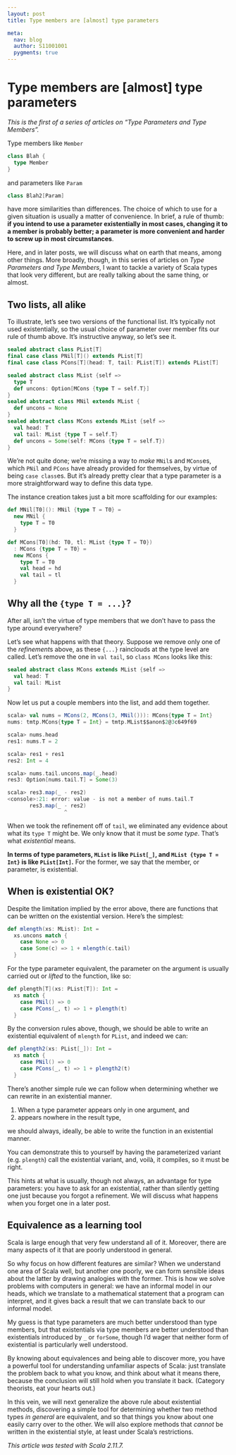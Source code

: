 ```yaml
---
layout: post
title: Type members are [almost] type parameters

meta:
  nav: blog
  author: S11001001
  pygments: true
---
```


Type members are [almost] type parameters
=========================================

*This is the first of a series of articles on “Type Parameters and Type
Members”.*

Type members like `Member`

```scala
class Blah {
  type Member
}
```

and parameters like `Param`

```scala
class Blah2[Param]
```

have more similarities than differences.  The choice of which to use
for a given situation is usually a matter of convenience.  In brief, a
rule of thumb: **if you intend to use a parameter existentially in
most cases, changing it to a member is probably better; a parameter is
more convenient and harder to screw up in most circumstances**.

Here, and in later posts, we will discuss what on earth that means,
among other things.  More broadly, though, in this series of articles
on *Type Parameters and Type Members*, I want to tackle a variety of
Scala types that look very different, but are really talking about the
same thing, or almost.

Two lists, all alike
--------------------

To illustrate, let’s see two versions of the functional list.  It’s
typically not used existentially, so the usual choice of parameter
over member fits our rule of thumb above.  It’s instructive anyway, so
let’s see it.

```scala
sealed abstract class PList[T]
final case class PNil[T]() extends PList[T]
final case class PCons[T](head: T, tail: PList[T]) extends PList[T]

sealed abstract class MList {self =>
  type T
  def uncons: Option[MCons {type T = self.T}]
}
sealed abstract class MNil extends MList {
  def uncons = None
}
sealed abstract class MCons extends MList {self =>
  val head: T
  val tail: MList {type T = self.T}
  def uncons = Some(self: MCons {type T = self.T})
}
```

We’re not quite done; we’re missing a way to *make* `MNil`s and
`MCons`es, which `PNil` and `PCons` have already provided for
themselves, by virtue of being `case class`es.  But it’s already
pretty clear that a type parameter is a more straightforward way to
define this data type.

The instance creation takes just a bit more scaffolding for our
examples:

```scala
def MNil[T0](): MNil {type T = T0} =
  new MNil {
    type T = T0
  }

def MCons[T0](hd: T0, tl: MList {type T = T0})
  : MCons {type T = T0} =
  new MCons {
    type T = T0
    val head = hd
    val tail = tl
  }
```

Why all the `{type T = ...}`?
-----------------------------

After all, isn’t the virtue of type members that we don’t have to pass
the type around everywhere?

Let’s see what happens with that theory.  Suppose we remove only one
of the *refinement*s above, as these `{...}` rainclouds at the type
level are called.  Let’s remove the one in `val tail`, so `class
MCons` looks like this:

```scala
sealed abstract class MCons extends MList {self =>
  val head: T
  val tail: MList
}
```

Now let us put a couple members into the list, and add them together.

```scala
scala> val nums = MCons(2, MCons(3, MNil())): MCons{type T = Int}
nums: tmtp.MCons{type T = Int} = tmtp.MList$$anon$2@3c649f69

scala> nums.head
res1: nums.T = 2

scala> res1 + res1
res2: Int = 4

scala> nums.tail.uncons.map(_.head)
res3: Option[nums.tail.T] = Some(3)

scala> res3.map(_ - res2)
<console>:21: error: value - is not a member of nums.tail.T
       res3.map(_ - res2)
                  ^
```

When we took the refinement off of `tail`, we eliminated any evidence
about what its `type T` might be.  We only know that it must be *some
type*.  That’s what *existential* means.

**In terms of type parameters, `MList` is like `PList[_]`, and `MList
{type T = Int}` is like `PList[Int]`.**  For the former, we say that
the member, or parameter, is existential.

When is existential OK?
-----------------------

Despite the limitation implied by the error above, there are functions
that can be written on the existential version.  Here’s the simplest:

```scala
def mlength(xs: MList): Int =
  xs.uncons match {
    case None => 0
    case Some(c) => 1 + mlength(c.tail)
  }
```

For the type parameter equivalent, the parameter on the argument is
usually carried out or *lifted* to the function, like so:

```scala
def plength[T](xs: PList[T]): Int =
  xs match {
    case PNil() => 0
    case PCons(_, t) => 1 + plength(t)
  }
```

By the conversion rules above, though, we should be able to write an
existential equivalent of `mlength` for `PList`, and indeed we can:

```scala
def plength2(xs: PList[_]): Int =
  xs match {
    case PNil() => 0
    case PCons(_, t) => 1 + plength2(t)
  }
```

There’s another simple rule we can follow when determining whether we
can rewrite in an existential manner.

1. When a type parameter appears only in one argument, and
2. appears nowhere in the result type,

we should always, ideally, be able to write the function in an
existential manner.

You can demonstrate this to yourself by having the parameterized
variant (e.g. `plength`) call the existential variant, and, voilà, it
compiles, so it must be right.

This hints at what is usually, though not always, an advantage for
type parameters: you have to ask for an existential, rather than
silently getting one just because you forgot a refinement.  We will
discuss what happens when you forget one in a later post.

Equivalence as a learning tool
------------------------------

Scala is large enough that very few understand all of it.  Moreover,
there are many aspects of it that are poorly understood in general.

So why focus on how different features are similar?  When we
understand one area of Scala well, but another one poorly, we can form
sensible ideas about the latter by drawing analogies with the former.
This is how we solve problems with computers in general: we have an
informal model in our heads, which we translate to a mathematical
statement that a program can interpret, and it gives back a result
that we can translate back to our informal model.

My guess is that type parameters are much better understood than type
members, but that existentials via type members are better understood
than existentials introduced by `_` or `forSome`, though I’d wager
that neither form of existential is particularly well understood.

By knowing about equivalences and being able to discover more, you
have a powerful tool for understanding unfamiliar aspects of Scala:
just translate the problem back to what you know, and think about what
it means there, because the conclusion will still hold when you
translate it back.  (Category theorists, eat your hearts out.)

In this vein, we will next generalize the above rule about existential
methods, discovering a simple tool for determining whether two method
types *in general* are equivalent, and so that things you know about
one easily carry over to the other.  We will also explore methods that
*cannot* be written in the existential style, at least under Scala’s
restrictions.

*This article was tested with Scala 2.11.7.*
